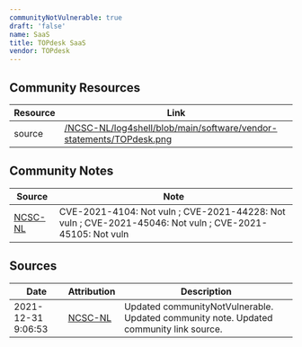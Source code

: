 ```yaml
---
communityNotVulnerable: true
draft: 'false'
name: SaaS
title: TOPdesk SaaS
vendor: TOPdesk
---
```



## Community Resources
| Resource | Link |
| --- | --- |
| source | [/NCSC-NL/log4shell/blob/main/software/vendor-statements/TOPdesk.png](/NCSC-NL/log4shell/blob/main/software/vendor-statements/TOPdesk.png) |

## Community Notes
| Source | Note |
| --- | --- |
| [NCSC-NL](https://github.com/NCSC-NL/log4shell/blob/main/software/README.md) | CVE-2021-4104: Not vuln ; CVE-2021-44228: Not vuln ; CVE-2021-45046: Not vuln ; CVE-2021-45105: Not vuln </ul> |

## Sources
| Date | Attribution | Description |
| --- | --- | --- |
| 2021-12-31 9:06:53 | [NCSC-NL](https://github.com/NCSC-NL/log4shell/blob/main/software/README.md) | Updated communityNotVulnerable. Updated community note. Updated community link source.  |
